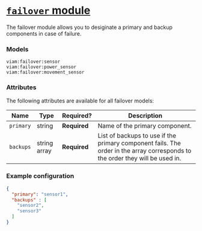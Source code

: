 # [`failover` module](<https://github.com/viam-modules/failover>)

The failover module allows you to desiginate a primary and backup components in case of failure.

### Models

`viam:failover:sensor` <br>
`viam:failover:power_sensor` <br>
`viam:failover:movement_sensor` <br>


### Attributes

The following attributes are available for all failover models:

| Name          | Type   | Required?    | Description                                                                                                                                                                                                                                                                                                                                                                                                                             |
| ------------- | ------ | ------------ | --------------------------------------------------------------------------------------------------------------------------------------------------------------------------------------------------------------------------------------------------------------------------------------------------------------------------------------------------------------------------------------------------------------------------------------- |
| `primary`  | string | **Required** | Name of the primary component.                                                                                                                                                                                                                   |
| `backups` | string array |  **Required**  | List of backups to use if the primary component fails. The order in the array corresponds to the order they will be used in.

### Example configuration

```json
{
  "primary": "sensor1",
  "backups" : [
    "sensor2",
    "sensor3"
  ]
}
```
